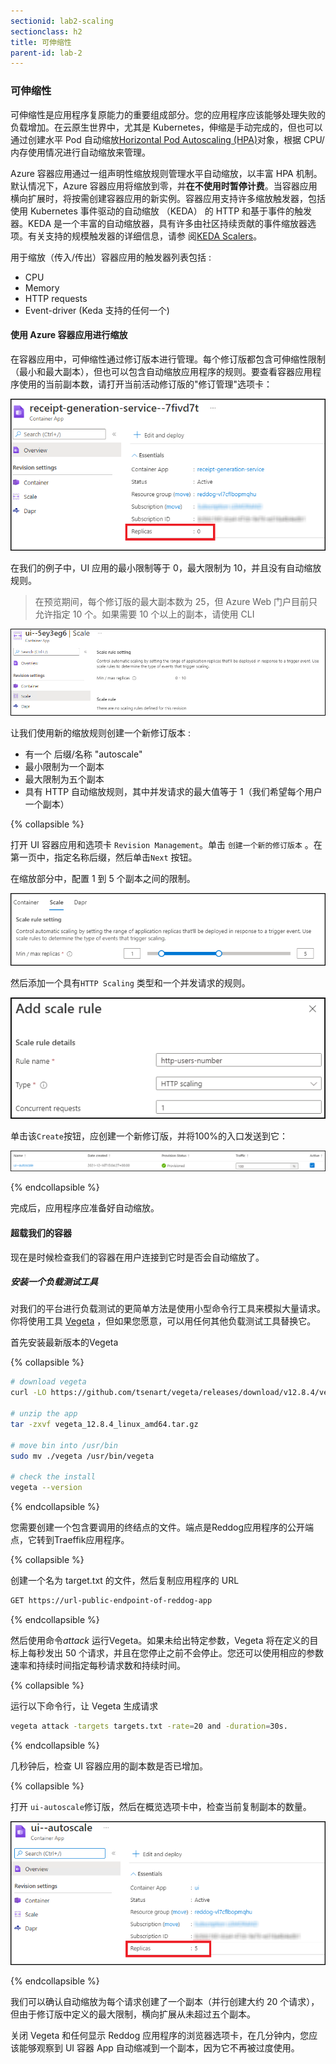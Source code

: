 ```yaml
---
sectionid: lab2-scaling
sectionclass: h2
title: 可伸缩性
parent-id: lab-2
---
```


### 可伸缩性

可伸缩性是应用程序复原能力的重要组成部分。您的应用程序应该能够处理失败的负载增加。在云原生世界中，尤其是 Kubernetes，伸缩是手动完成的，但也可以通过创建水平 Pod 自动缩放[Horizontal Pod Autoscaling (HPA)](https://kubernetes.io/docs/tasks/run-application/horizontal-pod-autoscale/)对象，根据 CPU/内存使用情况进行自动缩放来管理。

Azure 容器应用通过一组声明性缩放规则管理水平自动缩放，以丰富 HPA 机制。默认情况下，Azure 容器应用将缩放到零，并**在不使用时暂停计费**。当容器应用横向扩展时，将按需创建容器应用的新实例。容器应用支持许多缩放触发器，包括使用 Kubernetes 事件驱动的自动缩放 （KEDA） 的 HTTP 和基于事件的触发器。KEDA 是一个丰富的自动缩放器，具有许多由社区持续贡献的事件缩放器选项。有关支持的规模触发器的详细信息，请参 阅[KEDA Scalers](https://keda.sh/docs/scalers/)。

用于缩放（传入/传出）容器应用的触发器列表包括 :

- CPU
- Memory
- HTTP requests
- Event-driver (Keda 支持的任何一个)

#### 使用 Azure 容器应用进行缩放

在容器应用中，可伸缩性通过修订版本进行管理。每个修订版都包含可伸缩性限制（最小和最大副本），但也可以包含自动缩放应用程序的规则。要查看容器应用程序使用的当前副本数，请打开当前活动修订版的"修订管理"选项卡：

![Current scaling](/media/lab2/scale/current-scale.png)

在我们的例子中，UI 应用的最小限制等于 0，最大限制为 10，并且没有自动缩放规则。

> 在预览期间，每个修订版的最大副本数为 25，但 Azure Web 门户目前只允许指定 10 个。如果需要 10 个以上的副本，请使用 CLI

![UI Default scaling](/media/lab2/scale/ui-default-scaling.png)

让我们使用新的缩放规则创建一个新修订版本 :

- 有一个 后缀/名称 "autoscale"
- 最小限制为一个副本
- 最大限制为五个副本
- 具有 HTTP 自动缩放规则，其中并发请求的最大值等于 1（我们希望每个用户一个副本）

{% collapsible %}

打开 UI 容器应用和选项卡 `Revision Management`。单击 `创建一个新的修订版本` 。在第一页中，指定名称后缀，然后单击`Next` 按钮。 

在缩放部分中，配置 1 到 5 个副本之间的限制。

![Define the limits](/media/lab2/scale/minmax.png)

然后添加一个具有`HTTP Scaling` 类型和一个并发请求的规则。 

![Create a scaling rule](/media/lab2/scale/http-rule.png)

单击该`Create`按钮，应创建一个新修订版，并将100%的入口发送到它：

![A new revision is created](/media/lab2/scale/ui-new-revision.png)

{% endcollapsible %}

完成后，应用程序应准备好自动缩放。

#### 超载我们的容器

现在是时候检查我们的容器在用户连接到它时是否会自动缩放了。

##### 安装一个负载测试工具

对我们的平台进行负载测试的更简单方法是使用小型命令行工具来模拟大量请求。你将使用工具 [Vegeta](https://github.com/tsenart/vegeta) ，但如果您愿意，可以用任何其他负载测试工具替换它。

首先安装最新版本的Vegeta

{% collapsible %}

``` bash
# download vegeta
curl -LO https://github.com/tsenart/vegeta/releases/download/v12.8.4/vegeta_12.8.4_linux_amd64.tar.gz

# unzip the app
tar -zxvf vegeta_12.8.4_linux_amd64.tar.gz

# move bin into /usr/bin
sudo mv ./vegeta /usr/bin/vegeta

# check the install
vegeta --version

```

{% endcollapsible %}

您需要创建一个包含要调用的终结点的文件。端点是Reddog应用程序的公开端点，它转到Traeffik应用程序。

{% collapsible %}

创建一个名为 target.txt 的文件，然后复制应用程序的 URL

``` txt
GET https://url-public-endpoint-of-reddog-app
```

{% endcollapsible %}

然后使用命令*attack* 运行Vegeta。如果未给出特定参数，Vegeta 将在定义的目标上每秒发出 50 个请求，并且在您停止之前不会停止。您还可以使用相应的参数速率和持续时间指定每秒请求数和持续时间。  

{% collapsible %}

运行以下命令行，让 Vegeta 生成请求

``` bash
vegeta attack -targets targets.txt -rate=20 and -duration=30s.
```

{% endcollapsible %}

几秒钟后，检查 UI 容器应用的副本数是否已增加。

{% collapsible %}

打开 `ui-autoscale`修订版，然后在概览选项卡中，检查当前复制副本的数量。

![Post load testing](/media/lab2/scale/after-load-testing.png)

{% endcollapsible %}

我们可以确认自动缩放为每个请求创建了一个副本（并行创建大约 20 个请求），但由于修订版中定义的最大限制，横向扩展从未超过五个副本。

关闭 Vegeta 和任何显示 Reddog 应用程序的浏览器选项卡，在几分钟内，您应该能够观察到 UI 容器 App 自动缩减到一个副本，因为它不再被过度使用。
